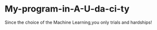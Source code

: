 # My-program-in-A-U-da-ci-ty
Since the choice of the Machine Learning,you only trials and hardships!
